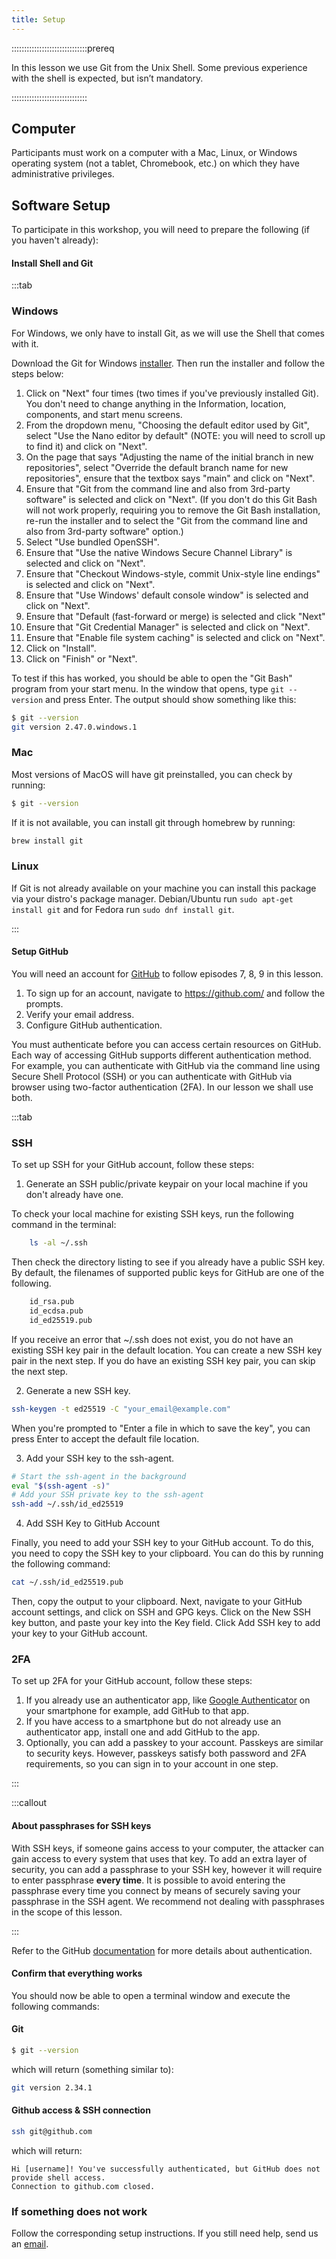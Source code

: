 ```yaml
---
title: Setup
---
```


::::::::::::::::::::::::::::::prereq

In this lesson we use Git from the Unix Shell. Some previous experience with the shell is expected, but isn’t mandatory.

::::::::::::::::::::::::::::::

## Computer

Participants must work on a computer with a Mac, Linux, or Windows operating system (not a tablet, Chromebook, etc.) on which they have administrative privileges.

## Software Setup

To participate in this workshop, you will need to prepare the following (if you haven't already):

#### Install Shell and Git
   
:::tab

### Windows
For Windows, we only have to install Git, as we will use the Shell that comes with it.

Download the Git for Windows [installer](https://gitforwindows.org/). Then run the installer and follow the steps below:

   1. Click on "Next" four times (two times if you've previously installed Git). You don't need to change anything in the Information, location, components, and start menu screens.
   2. From the dropdown menu, "Choosing the default editor used by Git", select "Use the Nano editor by default" (NOTE: you will need to scroll up to find it) and click on "Next".
   3. On the page that says "Adjusting the name of the initial branch in new repositories", select "Override the default branch name for new repositories", ensure that the textbox says "main" and click on "Next".
   4. Ensure that "Git from the command line and also from 3rd-party software" is selected and click on "Next". (If you don't do this Git Bash will not work properly, requiring you to remove the Git Bash installation, re-run the installer and to select the "Git from the command line and also from 3rd-party software" option.)
   5. Select "Use bundled OpenSSH".
   6. Ensure that "Use the native Windows Secure Channel Library" is selected and click on "Next".
   7. Ensure that "Checkout Windows-style, commit Unix-style line endings" is selected and click on "Next".
   8. Ensure that "Use Windows' default console window" is selected and click on "Next".
   9. Ensure that "Default (fast-forward or merge) is selected and click "Next"
   10. Ensure that "Git Credential Manager" is selected and click on "Next".
   11. Ensure that "Enable file system caching" is selected and click on "Next".
   12. Click on "Install".
   13. Click on "Finish" or "Next".

To test if this has worked, you should be able to open the "Git Bash" program from your start menu. In the window that opens, type `git --version` and press Enter. The output should show something like this:

```bash
$ git --version
git version 2.47.0.windows.1
```

### Mac  
Most versions of MacOS will have git preinstalled, you can check by running:

```bash
$ git --version
```
If it is not available, you can install git through homebrew by running:

```bash
brew install git
``` 

### Linux
If Git is not already available on your machine you can install this package via your distro's package manager. Debian/Ubuntu run `sudo apt-get install git` and for Fedora run `sudo dnf install git`.

:::
  
#### Setup GitHub 

You will need an account for [GitHub](https://github.com/) to follow episodes 7, 8, 9 in this lesson.

1. To sign up for an account, navigate to https://github.com/ and follow the prompts.
2. Verify your email address.
3. Configure GitHub authentication.

You must authenticate before you can access certain resources on GitHub.
Each way of accessing GitHub supports different authentication method. For example, you can authenticate with GitHub via the command line using Secure Shell Protocol (SSH) or you can authenticate with GitHub via browser using two-factor authentication (2FA). In our lesson we shall use both.

:::tab

### SSH   

To set up SSH for your GitHub account, follow these steps:

1. Generate an SSH public/private keypair on your local machine if you don't already have one.

To check your local machine for existing SSH keys, run the following command in the terminal:

```bash
    ls -al ~/.ssh
```

Then check the directory listing to see if you already have a public SSH key. By default, the filenames of supported public keys for GitHub are one of the following.

```bash
    id_rsa.pub
    id_ecdsa.pub
    id_ed25519.pub
```

If you receive an error that ~/.ssh does not exist, you do not have an existing SSH key pair in the default location. You can create a new SSH key pair in the next step. If you do have an existing SSH key pair, you can skip the next step.

2. Generate a new SSH key.

```bash
ssh-keygen -t ed25519 -C "your_email@example.com"
```
When you're prompted to "Enter a file in which to save the key", you can press Enter to accept the default file location. 

3. Add your SSH key to the ssh-agent.

```bash
# Start the ssh-agent in the background
eval "$(ssh-agent -s)"
# Add your SSH private key to the ssh-agent
ssh-add ~/.ssh/id_ed25519
```

4. Add SSH Key to GitHub Account

Finally, you need to add your SSH key to your GitHub account. To do this, you need to copy the SSH key to your clipboard. You can do this by running the following command:

```bash     
cat ~/.ssh/id_ed25519.pub
```

Then, copy the output to your clipboard. Next, navigate to your GitHub account settings, and click on SSH and GPG keys. Click on the New SSH key button, and paste your key into the Key field. Click Add SSH key to add your key to your GitHub account.

### 2FA 

To set up 2FA for your GitHub account, follow these steps:

1. If you already use an authenticator app, like [Google Authenticator](https://support.google.com/accounts/answer/1066447?hl=en&co=GENIE.Platform%3DiOS&oco=0) on your smartphone for example, add GitHub to that app.
2. If you have access to a smartphone but do not already use an authenticator app, install one and add GitHub to the app.
3. Optionally, you can add a passkey to your account. Passkeys are similar to security keys. However, passkeys satisfy both password and 2FA requirements, so you can sign in to your account in one step.

:::

:::callout

#### About passphrases for SSH keys

With SSH keys, if someone gains access to your computer, the attacker can gain access to every system that uses that key. To add an extra layer of security, you can add a passphrase to your SSH key, however it will require to enter passphrase **every time**. It is possible to avoid entering the passphrase every time you connect by means of securely saving your passphrase in the SSH agent. We recommend not dealing with passphrases in the scope of this lesson. 

:::

Refer to the GitHub [documentation](https://docs.github.com/en/authentication/keeping-your-account-and-data-secure/about-authentication-to-github) for more details about authentication.


#### Confirm that everything works

You should now be able to open a terminal window and execute the following commands:

#### Git

```bash
$ git --version
```
which will return (something similar to):

```bash
git version 2.34.1
```

#### Github access & SSH connection

```bash
ssh git@github.com
```

which will return:

```bashreturning
Hi [username]! You've successfully authenticated, but GitHub does not provide shell access.
Connection to github.com closed.
```

### If something does not work

Follow the corresponding setup instructions. If you still need help, send us an [email](mailto:training@esciencecenter.nl).

